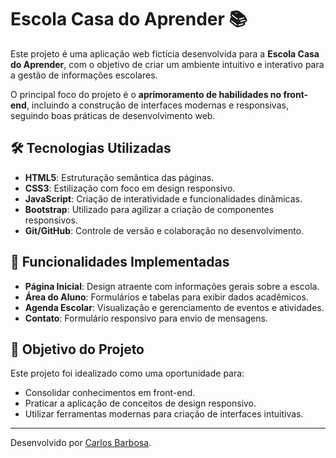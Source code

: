 # Escola Casa do Aprender 📚

Este projeto é uma aplicação web fictícia desenvolvida para a **Escola Casa do Aprender**, com o objetivo de criar um ambiente intuitivo e interativo para a gestão de informações escolares. 

O principal foco do projeto é o **aprimoramento de habilidades no front-end**, incluindo a construção de interfaces modernas e responsivas, seguindo boas práticas de desenvolvimento web.

## 🛠️ Tecnologias Utilizadas

- **HTML5**: Estruturação semântica das páginas.
- **CSS3**: Estilização com foco em design responsivo.
- **JavaScript**: Criação de interatividade e funcionalidades dinâmicas.
- **Bootstrap**: Utilizado para agilizar a criação de componentes responsivos.
- **Git/GitHub**: Controle de versão e colaboração no desenvolvimento.

## 🎯 Funcionalidades Implementadas

- **Página Inicial**: Design atraente com informações gerais sobre a escola.
- **Área do Aluno**: Formulários e tabelas para exibir dados acadêmicos.
- **Agenda Escolar**: Visualização e gerenciamento de eventos e atividades.
- **Contato**: Formulário responsivo para envio de mensagens.

## 🚀 Objetivo do Projeto

Este projeto foi idealizado como uma oportunidade para:
- Consolidar conhecimentos em front-end.
- Praticar a aplicação de conceitos de design responsivo.
- Utilizar ferramentas modernas para criação de interfaces intuitivas.

---

Desenvolvido por [Carlos Barbosa](https://github.com/carlosqbarbosa).
